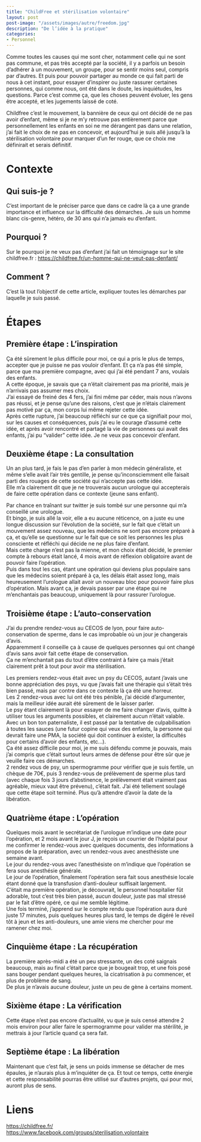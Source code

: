 ```yaml
---
title: "ChildFree et stérilisation volontaire"
layout: post  
post-image: "/assets/images/autre/freedom.jpg"  
description: "De l’idée à la pratique"
categories:   
- Personnel
---
```



Comme toutes les causes qui me sont cher, notamment celle qui ne sont pas commune, et pas très accepté par la société, il y a parfois un besoin d’adhérer à un mouvement, un groupe, pour se sentir moins seul, compris par d’autres.
Et puis pour pouvoir partager au monde ce qui fait parti de nous à cet instant, pour essayer d’inspirer ou juste rassurer certaines personnes, qui comme nous, ont été dans le doute, les inquiétudes, les questions.
Parce c’est comme ça, que les choses peuvent évoluer, les gens être accepté, et les jugements laissé de coté.

Childfree c’est le mouvement, la bannière de ceux qui ont décidé de ne pas avoir d’enfant, même si je ne m’y retrouve pas entièrement parce que personnellement les enfants en soi ne me dérangent pas dans une relation, j’ai fait le choix de ne pas en concevoir, et aujourd’hui je suis allé jusqu’à la stérilisation volontaire pour marquer d’un fer rouge, que ce choix me définirait et serais définitif.

# Contexte

## Qui suis-je ?

C’est important de le préciser parce que dans ce cadre là ça a une grande importance et influence sur la difficulté des démarches.
Je suis un homme blanc cis-genre, hétéro, de 30 ans qui n’a jamais eu d’enfant.

## Pourquoi ?  

Sur le pourquoi je ne veux pas d’enfant j’ai fait un témoignage sur le site childfree.fr : https://childfree.fr/un-homme-qui-ne-veut-pas-denfant/

## Comment ?  

C’est là tout l’objectif de cette article, expliquer toutes les démarches par laquelle je suis passé.  

# Étapes 

## Première étape : L’inspiration

Ça été sûrement le plus difficile pour moi, ce qui a pris le plus de temps, accepter que je puisse ne pas vouloir d’enfant.
Et ça n’a pas été simple, parce que ma première compagne, avec qui j’ai été pendant 7 ans, voulais des enfants.  
A cette époque, je savais que ça n’était clairement pas ma priorité, mais je n’arrivais pas assumer mes choix.  
J’ai essayé de freiné des 4 fers, j’ai fini même par céder, mais nous n’avons pas réussi, et je pense qu’une des raisons, c’est que je n’étais clairement pas motivé par ça, mon corps lui même rejeter cette idée.  
Après cette rupture, j’ai beaucoup réfléchi sur ce que ça signifiait pour moi, sur les causes et conséquences, puis j’ai eu le courage d’assumé cette idée, et après avoir rencontré et partagé la vie de personnes qui avait des enfants, j’ai pu “valider” cette idée. Je ne veux pas concevoir d’enfant.  

## Deuxième étape : La consultation

Un an plus tard, je fais le pas d’en parler à mon médecin généraliste, et même s’elle avait l’air très gentille, je pense qu’inconsciemment elle faisait parti des rouages de cette société qui n’accepte pas cette idée.  
Elle m’a clairement dit que je ne trouverais aucun urologue qui accepterais de faire cette opération dans ce contexte (jeune sans enfant).  

Par chance en traînant sur twitter je suis tombé sur une personne qui m’a conseillé une urologue.  
Et bingo, je suis allé la voir, elle a eu aucune réticence, on a juste eu une longue discussion sur l’évolution de la société, sur le fait que c’était un mouvement assez nouveau, que les médecins ne sont pas encore préparé à ça, et qu’elle se questionne sur le fait que ce soit les personnes les plus consciente et réfléchi qui décide ne ne plus faire d’enfant.  
Mais cette charge n’est pas la mienne, et mon choix était décidé, le premier compte à rebours était lancé, 4 mois avant de réflexion obligatoire avant de pouvoir faire l’opération.  
Puis dans tout les cas, étant une opération qui deviens plus populaire sans que les médecins soient préparé à ça, les délais était assez long, mais heureusement l’urologue allait avoir un nouveau bloc pour pouvoir faire plus d’opération.
Mais avant ça, je devais passer par une étape qui ne m’enchantais pas beaucoup, uniquement là pour rassurer l’urologue.

## Troisième étape : L’auto-conservation

J’ai du prendre rendez-vous au CECOS de lyon, pour faire auto-conservation de sperme, dans le cas improbable où un jour je changerais d’avis.  
Apparemment il conseille ça à cause de quelques personnes qui ont changé d’avis sans avoir fait cette étape de conservation.  
Ça ne m’enchantait pas du tout d’être contraint à faire ça mais j’était clairement prêt à tout pour avoir ma stérilisation.

Les premiers rendez-vous était avec un psy du CECOS, autant j’avais une bonne appréciation des psys, vu que j’avais fait une thérapie qui s’était très bien passé, mais par contre dans ce contexte là ça été une horreur.  
Les 2 rendez-vous avec lui ont été très pénible, j’ai décidé d’argumenter, mais la meilleur idée aurait été sûrement de le laisser parler.  
Le psy étant clairement là pour essayer de me faire changer d’avis, quitte à utiliser tous les arguments possibles, et clairement aucun n’était valable.  
Avec un bon ton paternaliste, il est passé par la tentative de culpabilisation à toutes les sauces (une futur copine qui veux des enfants, la personne qui devrait faire une PMA, la société qui doit continuer à exister, la difficultés pour certains d’avoir des enfants, etc…).  
Ça été assez difficile pour moi, je me suis défendu comme je pouvais, mais j’ai compris que c’était surtout leurs armes de défense pour être sûr que je veuille faire ces démarches.  
2 rendez vous de psy, un spermogramme pour vérifier que je suis fertile, un chèque de 70€, puis 3 rendez-vous de prélèvement de sperme plus tard (avec chaque fois 3 jours d’abstinence, le prélèvement était vraiment pas agréable, mieux vaut être prévenu), c’était fait. J’ai été tellement soulagé que cette étape soit terminé. Plus qu’à attendre d’avoir la date de la libération.

## Quatrième étape : L’opération

Quelques mois avant le secrétariat de l’urologue m’indique une date pour l’opération, et 2 mois avant le jour J, je reçois un courrier de l’hôpital pour me confirmer le rendez-vous avec quelques documents, des informations à propos de la préparation, avec un rendez-vous avec anesthésiste une semaine avant.  
Le jour du rendez-vous avec l’anesthésiste on m’indique que l’opération se fera sous anesthésie générale.  
Le jour de l’opération, finalement l’opération sera fait sous anesthésie locale étant donné que la transfusion d’anti-douleur suffisait largement.  
C’était ma première opération, je découvrait, le personnel hospitalier fût adorable, tout c’est très bien passé, aucun douleur, juste pas mal stressé par le fait d’être opéré, ce qui me semble légitime.  
Une fois terminé, j’apprend sur le compte rendu que l’opération aura duré juste 17 minutes, puis quelques heures plus tard, le temps de digéré le réveil tôt à jeun et les anti-douleurs, une amie viens me chercher pour me ramener chez moi.  

## Cinquième étape : La récupération

La première après-midi a été un peu stressante, un des coté saignais beaucoup, mais au final c’était parce que je bougeait trop, et une fois posé sans bouger pendant quelques heures, la cicatrisation à pu commencer, et plus de problème de sang.  
De plus je n’avais aucune douleur, juste un peu de gène à certains moment.  

## Sixième étape : La vérification

Cette étape n’est pas encore d’actualité, vu que je suis censé attendre 2 mois environ pour aller faire le spermogramme pour valider ma stérilité, je mettrais à jour l’article quand ça sera fait.

## Septième étape : La libération

Maintenant que c’est fait, je sens un poids immense se détacher de mes épaules, je n’aurais plus à m’inquiéter de ça.
Et tout ce temps, cette énergie et cette responsabilité pourras être utilisé sur d’autres projets, qui pour moi, auront plus de sens.

# Liens

https://childfree.fr/  
https://www.facebook.com/groups/sterilisation.volontaire